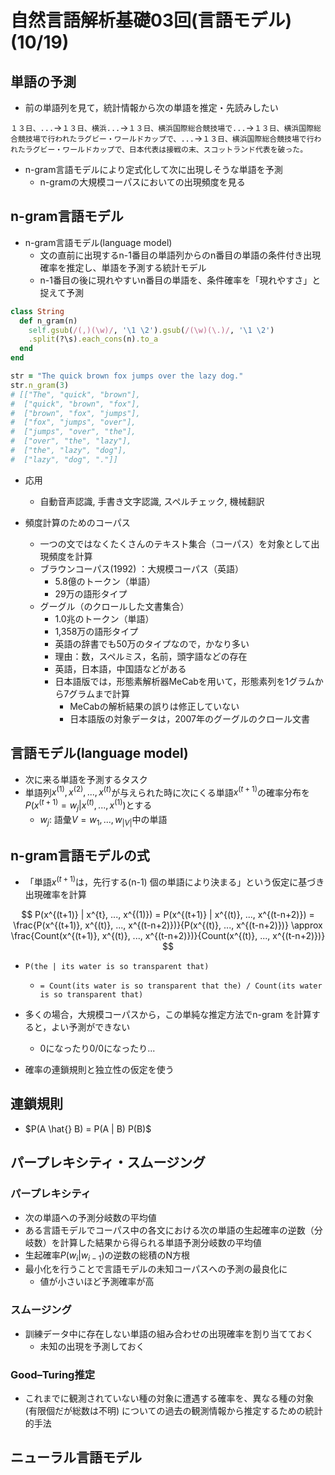 # 自然言語解析基礎03回(言語モデル) (10/19)

## 単語の予測

- 前の単語列を見て，統計情報から次の単語を推定・先読みしたい

`１３日、...`->`１３日、横浜...`->`１３日、横浜国際総合競技場で...`->`１３日、横浜国際総合競技場で行われたラグビー・ワールドカップで、...`->`１３日、横浜国際総合競技場で行われたラグビー・ワールドカップで、日本代表は接戦の末、スコットランド代表を破った。`

- n-gram言語モデルにより定式化して次に出現しそうな単語を予測
  - n-gramの大規模コーパスにおいての出現頻度を見る

## n-gram言語モデル

- n-gram言語モデル(language model)
  - 文の直前に出現するn-1番目の単語列からのn番目の単語の条件付き出現確率を推定し、単語を予測する統計モデル
  - n-1番目の後に現れやすいn番目の単語を、条件確率を「現れやすさ」と捉えて予測

```ruby
class String
  def n_gram(n)
    self.gsub(/(,)(\w)/, '\1 \2').gsub(/(\w)(\.)/, '\1 \2')
    .split(?\s).each_cons(n).to_a
  end
end

str = "The quick brown fox jumps over the lazy dog."
str.n_gram(3)
# [["The", "quick", "brown"],
#  ["quick", "brown", "fox"],
#  ["brown", "fox", "jumps"],
#  ["fox", "jumps", "over"],
#  ["jumps", "over", "the"],
#  ["over", "the", "lazy"],
#  ["the", "lazy", "dog"],
#  ["lazy", "dog", "."]]
```

- 応用
  - 自動音声認識, 手書き文字認識, スペルチェック, 機械翻訳

- 頻度計算のためのコーパス
  - 一つの文ではなくたくさんのテキスト集合（コーパス）を対象として出現頻度を計算
  - ブラウンコーパス(1992) ：大規模コーパス（英語）
    - 5.8億のトークン（単語）
    - 29万の語形タイプ
  - グーグル（のクロールした文書集合）
    - 1.0兆のトークン（単語）
    - 1,358万の語形タイプ
    - 英語の辞書でも50万のタイプなので，かなり多い
    - 理由：数，スペルミス，名前，頭字語などの存在
    - 英語，日本語，中国語などがある
    - 日本語版では，形態素解析器MeCabを用いて，形態素列を1グラムから7グラムまで計算
      - MeCabの解析結果の誤りは修正していない
      - 日本語版の対象データは，2007年のグーグルのクロール文書

## 言語モデル(language model)

- 次に来る単語を予測するタスク
- 単語列$x^{(1)}, x^{(2)}, ..., x^{(t)}$が与えられた時に次にくる単語$x^{(t+1)}$の確率分布を$P(x^{(t+1)} = w_j | x^{(t)}, ..., x^{(1)})$とする
  - $w_j$: 語彙$V = {w_1, ..., w_{|V|}}$中の単語

## n-gram言語モデルの式

- 「単語$x^{(t+1)}$は，先行する(n-1) 個の単語により決まる」という仮定に基づき出現確率を計算

$$
P(x^{(t+1)} | x^{t}, ..., x^{(1)}) = P(x^{(t+1)} | x^{(t)}, ..., x^{(t-n+2)})
= \frac{P(x^{(t+1)}, x^{(t)}, ..., x^{(t-n+2)})}{P(x^{(t)}, ..., x^{(t-n+2)})}
\approx \frac{Count(x^{(t+1)}, x^{(t)}, ..., x^{(t-n+2)})}{Count(x^{(t)}, ..., x^{(t-n+2)})}
$$

- `P(the | its water is so transparent that)`
  - `= Count(its water is so transparent that the) / Count(its water is so transparent that)`

- 多くの場合，大規模コーパスから，この単純な推定方法でn-gram を計算すると，よい予測ができない
  - 0になったり0/0になったり...

- 確率の連鎖規則と独立性の仮定を使う

## 連鎖規則

- $P(A \hat{} B) = P(A | B) P(B)$

## パープレキシティ・スムージング

### パープレキシティ

- 次の単語への予測分岐数の平均値
- ある言語モデルでコーパス中の各文における次の単語の生起確率の逆数（分岐数）を計算した結果から得られる単語予測分岐数の平均値
- 生起確率$P(w_i|w_{i-1})$の逆数の総積のN方根
- 最小化を行うことで言語モデルの未知コーパスへの予測の最良化に
  - 値が小さいほど予測確率が高

### スムージング

- 訓練データ中に存在しない単語の組み合わせの出現確率を割り当てておく
  - 未知の出現を予測しておく

### Good–Turing推定

- これまでに観測されていない種の対象に遭遇する確率を、異なる種の対象 (有限個だが総数は不明) についての過去の観測情報から推定するための統計的手法


## ニューラル言語モデル
